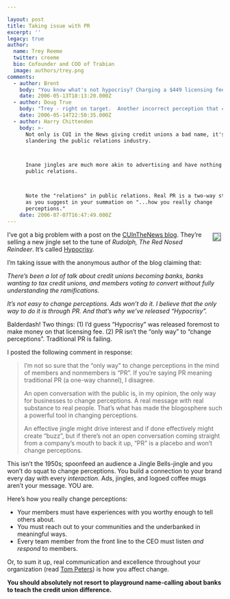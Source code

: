 ```yaml
---

layout: post
title: Taking issue with PR
excerpt: ''
legacy: true
author:
  name: Trey Reeme
  twitter: creeme
  bio: Cofounder and COO of Trabian
  image: authors/trey.png
comments:
  - author: Brent
    body: "You know what's not hypocrisy? Charging a $449 licensing fee for a song with hijacked music about the \"not-for-profit difference.\""
    date: 2006-05-13T18:13:20.000Z
  - author: Doug True
    body: "Trey - right on target.  Another incorrect perception that credit union's fight is that we are not as sophisticated as banks.  Sophisticated as in product line and in our ability to deliver products.  Somehow I think a tune to Rudolph is only going to deepen this inaccurate perception.  If we serve our members to the point where they are raving fans about the credit union (and give them the forums to tell others why they are such a big fan) then do we have to worry about the competition so much?  "
    date: 2006-05-14T22:50:35.000Z
  - author: Harry Chittenden
    body: >-
      Not only is CUI in the News giving credit unions a bad name, it's also
      slandering the public relations industry.



      Inane jingles are much more akin to advertising and have nothing to do with
      public relations.



      Note the "relations" in public relations. Real PR is a two-way street, just
      as you suggest in your summation on "...how you really change
      perceptions."
    date: 2006-07-07T16:47:49.000Z
---
```


<p><a href="http://www.cuinthenews.com/weblog.php"><img src="/images/legacy/iStock_000000853095Small-2.jpg" style="float:right; border: 2px solid #999999; margin: 4px;"></a>I&#8217;ve got a big problem with a post on the <a href="http://www.cuinthenews.com/weblog.php">CUInTheNews blog</a>.  They&#8217;re selling a new jingle set to the tune of <em>Rudolph, The Red Nosed Reindeer</em>.  It&#8217;s called <a href="http://www.cuva.us/Song/">Hypocrisy</a>.</p>
<p>I&#8217;m taking issue with the anonymous author of the blog claiming that:</p>
<p><em>There’s been a lot of talk about credit unions becoming banks, banks wanting to tax credit unions, and members voting to convert without fully understanding the ramifications.  </em></p><p><em>It’s not easy to change perceptions. Ads won’t do it. I believe that the only way to do it is through PR. And that’s why we&#8217;ve released “Hypocrisy”. </em>
<p>Balderdash! Two things: (1) I&#8217;d guess &#8220;Hypocrisy&#8221; was released foremost to make money on that licensing fee. (2) PR isn&#8217;t the &#8220;only way&#8221; to &#8220;change perceptions&#8221;.  Traditional PR is failing.</p>
<p>I posted the following comment in response:</p>
<blockquote><p>I&#8217;m not so sure that the &#8220;only way&#8221; to change perceptions in the mind of members and nonmembers is &#8220;PR&#8221;. If you&#8217;re saying PR meaning traditional PR (a one-way channel), I disagree.</p><p>An open conversation with the public is, in my opinion, the only way for businesses to change perceptions. A real message with real substance to real people. That&#8217;s what has made the blogosphere such a powerful tool in changing perceptions.</p><p>An effective jingle might drive interest and if done effectively might create &#8220;buzz&#8221;, but if there&#8217;s not an open conversation coming straight from a company&#8217;s mouth to back it up, &#8220;PR&#8221; is a placebo and won&#8217;t change perceptions.</p></blockquote>
<p>This isn&#8217;t the 1950s; spoonfeed an audience a Jingle Bells-jingle and you won&#8217;t do squat to change perceptions.  You build a connection to your brand every day with every <em>interaction</em>.  Ads, jingles, and logoed coffee mugs aren&#8217;t your message.  <span class="caps">YOU</span> are.</p>
<p>Here&#8217;s how you really change perceptions:</p>
<ul>
<li>Your members must have experiences with you worthy enough to tell others about.  </li>
<li>You must reach out to your communities and the underbanked in meaningful ways.  </li>
<li>Every team member from the front line to the <span class="caps">CEO</span> must listen <em>and respond</em> to members.</li>
</ul>
<p>Or, to sum it up, real communication and excellence throughout your organization (read <a href="http://www.tompeters.com/">Tom Peters</a>) is how you affect change.</p>
<p><strong>You should absolutely not resort to playground name-calling about banks to teach the credit union difference.</strong></p>